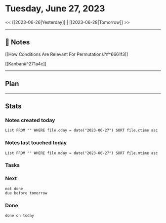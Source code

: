 


# Tuesday, June 27, 2023

<< [[2023-06-26|Yesterday]] | [[2023-06-28|Tomorrow]] >>

---

## 📝 Notes

[[How Conditions Are Relevant For Permutations?#^6661f3]]


[[Kanban#^271a4c]]

---

## Plan


---
## Stats
### Notes created today
```dataview
List FROM "" WHERE file.cday = date("2023-06-27") SORT file.ctime asc
```

### Notes last touched today
```dataview
List FROM "" WHERE file.mday = date("2023-06-27") SORT file.mtime asc
```



### Tasks

### Next

```tasks
not done 
due before tomorrow
```

### Done

```tasks
done on today
```
